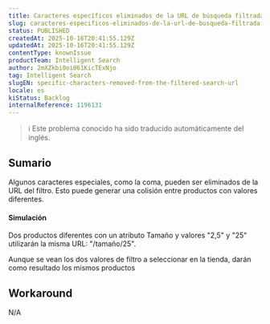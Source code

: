 ```yaml
---
title: Caracteres específicos eliminados de la URL de búsqueda filtrada
slug: caracteres-especificos-eliminados-de-la-url-de-busqueda-filtrada
status: PUBLISHED
createdAt: 2025-10-16T20:41:55.129Z
updatedAt: 2025-10-16T20:41:55.129Z
contentType: knownIssue
productTeam: Intelligent Search
author: 2mXZkbi0oi061KicTExNjo
tag: Intelligent Search
slugEN: specific-characters-removed-from-the-filtered-search-url
locale: es
kiStatus: Backlog
internalReference: 1196131
---
```


>ℹ️ Este problema conocido ha sido traducido automáticamente del inglés.

## Sumario


Algunos caracteres especiales, como la coma, pueden ser eliminados de la URL del filtro. Esto puede generar una colisión entre productos con valores diferentes.


#### Simulación



Dos productos diferentes con un atributo Tamaño y valores "2,5" y "25" utilizarán la misma URL: "/tamaño/25".

Aunque se vean los dos valores de filtro a seleccionar en la tienda, darán como resultado los mismos productos

## Workaround


N/A


